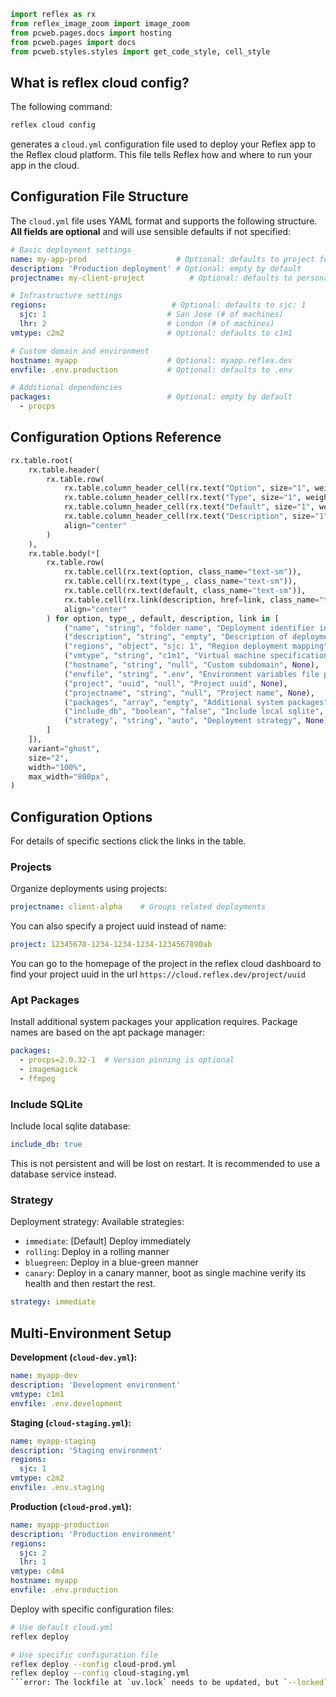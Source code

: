 ```python exec
import reflex as rx
from reflex_image_zoom import image_zoom
from pcweb.pages.docs import hosting
from pcweb.pages import docs
from pcweb.styles.styles import get_code_style, cell_style
```

## What is reflex cloud config?

The following command:

```bash
reflex cloud config
```

generates a `cloud.yml` configuration file used to deploy your Reflex app to the Reflex cloud platform. This file tells Reflex how and where to run your app in the cloud.

## Configuration File Structure

The `cloud.yml` file uses YAML format and supports the following structure. **All fields are optional** and will use sensible defaults if not specified:

```yaml
# Basic deployment settings
name: my-app-prod                    # Optional: defaults to project folder name
description: 'Production deployment' # Optional: empty by default
projectname: my-client-project          # Optional: defaults to personal project

# Infrastructure settings
regions:                            # Optional: defaults to sjc: 1
  sjc: 1                           # San Jose (# of machines)
  lhr: 2                           # London (# of machines)
vmtype: c2m2                       # Optional: defaults to c1m1

# Custom domain and environment
hostname: myapp                    # Optional: myapp.reflex.dev
envfile: .env.production           # Optional: defaults to .env

# Additional dependencies
packages:                          # Optional: empty by default
  - procps
```

## Configuration Options Reference

```python demo-only
rx.table.root(
    rx.table.header(
        rx.table.row(
            rx.table.column_header_cell(rx.text("Option", size="1", weight="bold", color=rx.color("slate", 11))),
            rx.table.column_header_cell(rx.text("Type", size="1", weight="bold", color=rx.color("slate", 11))),
            rx.table.column_header_cell(rx.text("Default", size="1", weight="bold", color=rx.color("slate", 11))),
            rx.table.column_header_cell(rx.text("Description", size="1", weight="bold", color=rx.color("slate", 11))),
            align="center"
        )
    ),
    rx.table.body(*[
        rx.table.row(
            rx.table.cell(rx.text(option, class_name="text-sm")),
            rx.table.cell(rx.text(type_, class_name="text-sm")),
            rx.table.cell(rx.text(default, class_name="text-sm")),
            rx.table.cell(rx.link(description, href=link, class_name="text-sm") if link else rx.text(description, size="1", weight="regular")),
            align="center"
        ) for option, type_, default, description, link in [
            ("name", "string", "folder name", "Deployment identifier in dashboard", None),
            ("description", "string", "empty", "Description of deployment", None),
            ("regions", "object", "sjc: 1", "Region deployment mapping", "/docs/hosting/regions"),
            ("vmtype", "string", "c1m1", "Virtual machine specifications", "/docs/hosting/machine-types"),
            ("hostname", "string", "null", "Custom subdomain", None),
            ("envfile", "string", ".env", "Environment variables file path", "/docs/hosting/secrets-environment-vars"),
            ("project", "uuid", "null", "Project uuid", None),
            ("projectname", "string", "null", "Project name", None),
            ("packages", "array", "empty", "Additional system packages", None),
            ("include_db", "boolean", "false", "Include local sqlite", None),
            ("strategy", "string", "auto", "Deployment strategy", None)
        ]
    ]),
    variant="ghost",
    size="2",
    width="100%",
    max_width="800px",
)
```

## Configuration Options

For details of specific sections click the links in the table.

### Projects

Organize deployments using projects:

```yaml
projectname: client-alpha    # Groups related deployments
```

You can also specify a project uuid instead of name:
```yaml
project: 12345678-1234-1234-1234-1234567890ab
```

You can go to the homepage of the project in the reflex cloud dashboard to find your project uuid in the url `https://cloud.reflex.dev/project/uuid`

### Apt Packages

Install additional system packages your application requires. Package names are based on the apt package manager:

```yaml
packages:
  - procps=2.0.32-1  # Version pinning is optional
  - imagemagick 
  - ffmpeg      
```

### Include SQLite

Include local sqlite database:

```yaml
include_db: true
```

This is not persistent and will be lost on restart. It is recommended to use a database service instead.

### Strategy

Deployment strategy:
Available strategies:
- `immediate`: [Default] Deploy immediately
- `rolling`: Deploy in a rolling manner
- `bluegreen`: Deploy in a blue-green manner
- `canary`: Deploy in a canary manner, boot as single machine verify its health and then restart the rest.

```yaml
strategy: immediate
```

## Multi-Environment Setup

**Development (`cloud-dev.yml`):**
```yaml
name: myapp-dev
description: 'Development environment'
vmtype: c1m1
envfile: .env.development
```

**Staging (`cloud-staging.yml`):**
```yaml
name: myapp-staging
description: 'Staging environment'
regions:
  sjc: 1
vmtype: c2m2
envfile: .env.staging
```

**Production (`cloud-prod.yml`):**
```yaml
name: myapp-production
description: 'Production environment'
regions:
  sjc: 2
  lhr: 1
vmtype: c4m4
hostname: myapp
envfile: .env.production
```

Deploy with specific configuration files:

```bash
# Use default cloud.yml
reflex deploy

# Use specific configuration file
reflex deploy --config cloud-prod.yml
reflex deploy --config cloud-staging.yml
```error: The lockfile at `uv.lock` needs to be updated, but `--locked` was provided. To update the lockfile, run `uv lock`.

